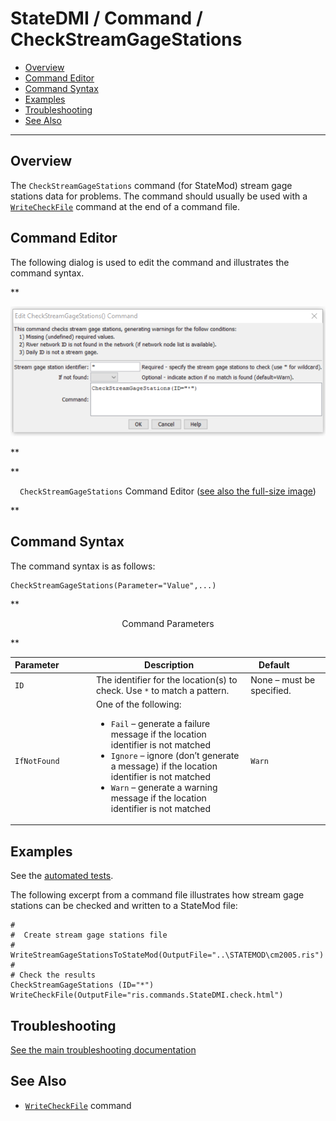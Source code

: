 # StateDMI / Command / CheckStreamGageStations #

* [Overview](#overview)
* [Command Editor](#command-editor)
* [Command Syntax](#command-syntax)
* [Examples](#examples)
* [Troubleshooting](#troubleshooting)
* [See Also](#see-also)

-------------------------

## Overview ##

The `CheckStreamGageStations` command (for StateMod)
stream gage stations data for problems.  The command should usually be used with a
[`WriteCheckFile`](../WriteCheckFile/WriteCheckFile.md) command at the end of a command file.

## Command Editor ##

The following dialog is used to edit the command and illustrates the command syntax.

**<p style="text-align: center;">
![CheckStreamGageStations Command Editor](CheckStreamGageStations.png)
</p>**

**<p style="text-align: center;">
`CheckStreamGageStations` Command Editor (<a href="../CheckStreamGageStations.png">see also the full-size image</a>)
</p>**

## Command Syntax ##

The command syntax is as follows:

```text
CheckStreamGageStations(Parameter="Value",...)
```
**<p style="text-align: center;">
Command Parameters
</p>**

| **Parameter**&nbsp;&nbsp;&nbsp;&nbsp;&nbsp;&nbsp;&nbsp;&nbsp;&nbsp;&nbsp;&nbsp;&nbsp; | **Description** | **Default**&nbsp;&nbsp;&nbsp;&nbsp;&nbsp;&nbsp;&nbsp;&nbsp;&nbsp;&nbsp; |
| --------------|-----------------|----------------- |
| `ID` | The identifier for the location(s) to check.  Use `*` to match a pattern. | None – must be specified. |
| `IfNotFound` | One of the following:<ul><li>`Fail` – generate a failure message if the location identifier is not matched</li><li>`Ignore` – ignore (don’t generate a message) if the location identifier is not matched</li><li>`Warn` – generate a warning message if the location identifier is not matched</li></ul> | `Warn` |

## Examples ##

See the [automated tests](https://github.com/OpenCDSS/cdss-app-statedmi-test/tree/master/test/regression/commands/CheckStreamGageStations).

The following excerpt from a command file illustrates how stream gage stations can be checked and written to a StateMod file:

```
#
#  Create stream gage stations file
#
WriteStreamGageStationsToStateMod(OutputFile="..\STATEMOD\cm2005.ris")
#
# Check the results
CheckStreamGageStations (ID="*")
WriteCheckFile(OutputFile="ris.commands.StateDMI.check.html")
```

## Troubleshooting ##

[See the main troubleshooting documentation](../../troubleshooting/troubleshooting.md)

## See Also ##

* [`WriteCheckFile`](../WriteCheckFile/WriteCheckFile.md) command
